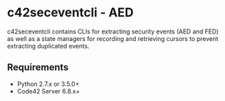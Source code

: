 # c42seceventcli - AED

c42seceventcli contains CLIs for extracting security events (AED and FED) as well as a state managers
for recording and retrieving cursors to prevent extracting duplicated events.

## Requirements

- Python 2.7.x or 3.5.0+
- Code42 Server 6.8.x+
